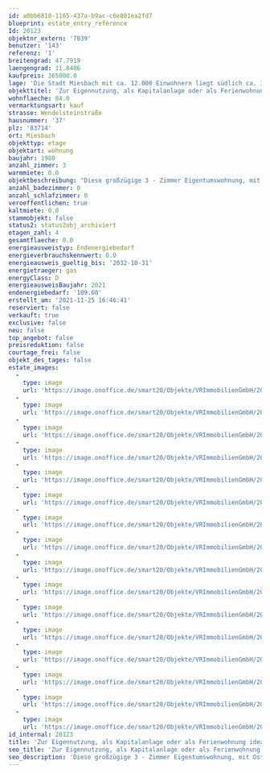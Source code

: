 ```yaml
---
id: a0bb6810-1165-437a-b9ac-c6e801ea2fd7
blueprint: estate_entry_reference
Id: 20123
objektnr_extern: '7039'
benutzer: '143'
referenz: '1'
breitengrad: 47.7919
laengengrad: 11.8406
kaufpreis: 365000.0
lage: 'Die Stadt Miesbach mit ca. 12.000 Einwohnern liegt südlich ca. 35 Autominuten von München entfernt. Die Infrastruktur sowie die wirtschaftliche Struktur dieses Gebietes sind überdurchschnittlich günstig. Nicht nur in Miesbach, sondern auch in den Nachbarorten, finden Sie ein umfassendes und gutes Angebot an Produkten und Dienstleistungen von lokalen Unternehmen. Für Ihre Kinderbetreuung ist auch gesorgt. Es gibt mehrere Kindergärten, Kinderkrippen, eine Grund- und Mittelschule, eine Realschule sowie ein Gymnasium vor Ort. Die Region Miesbach mit ihrer bezaubernden Landschaft bietet zu jeder Jahreszeit eine Fülle von Freizeitangeboten z.B. Wanderungen in den Bergen, unterschiedlichste Sportarten, wie Skifahren und Snowboarden. Auch die vorteilhafte Lage ist ein Überzeugungspunkt, in weniger als 20 Minuten sind Sie am Kurort Tegernsee und in 10 Minuten auf der Autobahn A8 München-Salzburg oder am Bahnhof Miesbach. Die Wohnung liegt in einem Mehrfamilienhaus, nahe dem Stadtrand von Miesbach.'
objekttitel: 'Zur Eigennutzung, als Kapitalanlage oder als Ferienwohnung ideal geeignet! 3-Zi.-Wohnung in Miesbach'
wohnflaeche: 84.0
vermarktungsart: kauf
strasse: Wendelsteinstraße
hausnummer: '37'
plz: '83714'
ort: Miesbach
objekttyp: etage
objektart: wohnung
baujahr: 1980
anzahl_zimmer: 3
warmmiete: 0.0
objektbeschreibung: "Diese großzügige 3 - Zimmer Eigentumswohnung, mit Ost- Westausrichtung, befindet sich im 2. OG in einem Mehrfamilienhaus nahe dem nordöstlichen Stadtrand von Miesbach und ist in einem gepflegten Zustand. Ein interessanter und gleichzeitig praktischer Grundriss zeichnet diese Wohnung aus. Zum Verweilen und Entspannen laden ein Ostbalkon (begehbar vom Wohnzimmer) sowie ein Westbalkon (begehbar vom Schlafzimmer) ein. Die Wohnung verfügt über einen Eingansbereich/Diele von dem aus Kinderzimmer, Küche, Schlafzimmer, Gäste WC, Badezimmer (mit Dusche, WC, Doppelwaschtisch und Waschmaschinenanschluss) und das Wohnzimmer erreichbar sind. Die Diele und das Wohnzimmer sind mit Parkettboden, Schlaf- und Kinderzimmer mit Vinyl, Badezimmer mit Fliesen sowie die Küche ebenfalls mit Fliesen ausgestattet. Das monatliche Hausgeld beträgt derzeit 116,00 € (ohne Heizkosten und Warmwasser). Ein Kellerraum (ca. 8 m²) und ein oberirdischer Kfz-Stellplatz runden das Angebot ab.\r\n\r\nDie Wohnung wurde von den aktuellen Eigentümern 2018/2019 renoviert.\r\nFolgende Arbeiten wurden vorgenommen:\r\n- Fußböden im Kinderzimmer und im Schlafzimmer wurden erneuert\r\n- Parkett in der Diele und im Wohnzimmer wurden abgeschliffen und neu versiegelt\r\n- Fußboden in der Küche wurde neu gefliest\r\n- Neue Einbauküche (Bleibt in der Wohnung)\r\n- Komplettsanierung des Badezimmers\r\n- Neue Heizkörper\r\n- Neue Steckdosen und Lichtschalter\r\n- Neue Heizung aus 2021"
anzahl_badezimmer: 0
anzahl_schlafzimmer: 0
veroeffentlichen: true
kaltmiete: 0.0
stammobjekt: false
status2: status2obj_archiviert
etagen_zahl: 4
gesamtflaeche: 0.0
energieausweistyp: Endenergiebedarf
energieverbrauchskennwert: 0.0
energieausweis_gueltig_bis: '2032-10-31'
energietraeger: gas
energyClass: D
energieausweisBaujahr: 2021
endenergiebedarf: '109.60'
erstellt_am: '2021-11-25 16:46:41'
reserviert: false
verkauft: true
exclusive: false
neu: false
top_angebot: false
preisreduktion: false
courtage_frei: false
objekt_des_tages: false
estate_images:
  -
    type: image
    url: 'https://image.onoffice.de/smart20/Objekte/VRImmobilienGmbH/20123/c1d845b6-e3a3-475b-b290-c2aa6d773f01.jpg'
  -
    type: image
    url: 'https://image.onoffice.de/smart20/Objekte/VRImmobilienGmbH/20123/66ccf1d9-6cbd-4a95-ba2a-21355705cffc.jpg'
  -
    type: image
    url: 'https://image.onoffice.de/smart20/Objekte/VRImmobilienGmbH/20123/43c0621e-8506-4ae0-bbc5-1137cef1ced3.jpg'
  -
    type: image
    url: 'https://image.onoffice.de/smart20/Objekte/VRImmobilienGmbH/20123/48327af7-b800-46fd-8514-fc46ab5af53f.jpg'
  -
    type: image
    url: 'https://image.onoffice.de/smart20/Objekte/VRImmobilienGmbH/20123/0a998fd4-834c-469b-b8aa-74cb7c7ceacc.jpg'
  -
    type: image
    url: 'https://image.onoffice.de/smart20/Objekte/VRImmobilienGmbH/20123/ce2cb939-e72f-4fd3-94b5-d04311deb9b1.jpg'
  -
    type: image
    url: 'https://image.onoffice.de/smart20/Objekte/VRImmobilienGmbH/20123/b9eebbcb-6c5b-406d-b16c-92a935d40f72.jpg'
  -
    type: image
    url: 'https://image.onoffice.de/smart20/Objekte/VRImmobilienGmbH/20123/efe95d37-9dd1-4c22-b8f5-2a7465ef8805.jpg'
  -
    type: image
    url: 'https://image.onoffice.de/smart20/Objekte/VRImmobilienGmbH/20123/e63ee475-f6c2-44ad-ba63-e2a47671bae6.jpg'
  -
    type: image
    url: 'https://image.onoffice.de/smart20/Objekte/VRImmobilienGmbH/20123/9c6fcb08-4d09-459d-993c-c35cb420ec0d.jpg'
  -
    type: image
    url: 'https://image.onoffice.de/smart20/Objekte/VRImmobilienGmbH/20123/a07fb318-fae2-4c0a-b4e0-05b3fffb9434.jpg'
  -
    type: image
    url: 'https://image.onoffice.de/smart20/Objekte/VRImmobilienGmbH/20123/70e9b9ec-cb8a-4eaf-9ca8-b75d0206aa11.jpg'
  -
    type: image
    url: 'https://image.onoffice.de/smart20/Objekte/VRImmobilienGmbH/20123/e33f8f68-5cd8-41bc-9a28-4e48c8eae221.jpg'
  -
    type: image
    url: 'https://image.onoffice.de/smart20/Objekte/VRImmobilienGmbH/20123/Foto_291893.jpg'
  -
    type: image
    url: 'https://image.onoffice.de/smart20/Objekte/VRImmobilienGmbH/20123/67dc34d8-251d-4876-9d89-a0bda675ae4e.jpg'
  -
    type: image
    url: 'https://image.onoffice.de/smart20/Objekte/VRImmobilienGmbH/20123/5f3fc84a-044e-4631-a7ce-619e64a4175c.jpg'
id_internal: 20123
title: 'Zur Eigennutzung, als Kapitalanlage oder als Ferienwohnung ideal geeignet! 3-Zi.-Wohnung in Miesbach'
seo_title: 'Zur Eigennutzung, als Kapitalanlage oder als Ferienwohnung ideal geeignet! 3-Zi.-Wohnung in Miesbach'
seo_description: 'Diese großzügige 3 - Zimmer Eigentumswohnung, mit Ost- Westausrichtung, befindet sich im 2. OG in einem Mehrfamilienhaus nahe dem nordöstlichen Stadtrand von'
---
```

